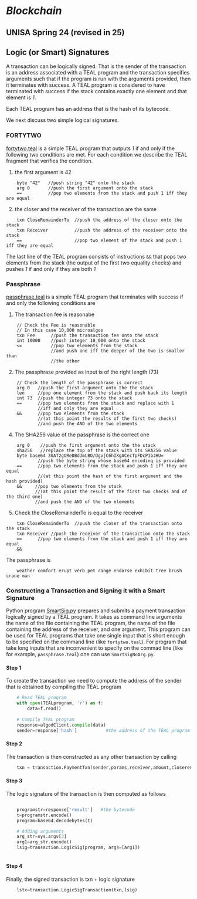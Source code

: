 # *Blockchain*
## UNISA Spring 24 (revised in 25) ##

## Logic (or Smart) Signatures ##

A transaction can be logically signed. That is the sender of the transaction is an 
address associated with a TEAL program and the transaction specifies arguments
such that if the program is 
run with the arguments provided, then it terminates with success.
A TEAL program is considered to have terminated with success if the stack contains
exactly one element and that element is *1*.

Each TEAL program has an address that is the hash of its bytecode.

We next discuss two simple logical signatures.


### FORTYTWO ###

[fortytwo.teal](./fortytwo.teal) is a simple TEAL program that
outputs *1* if and only if the following two conditions are met.
For each condition we describe the TEAL fragment that verifies the
condition.

1. the first argument is 42 

```
    byte "42"   //push string "42" onto the stack
    arg 0       //push the first argument onto the stack
    ==          //pop two elements from the stack and push 1 iff they are equal
```

2. the closer and the receiver of the transaction are the same 
```
    txn CloseRemainderTo  //push the address of the closer onto the stack
    txn Receiver          //push the address of the receiver onto the stack
    ==                    //pop two element of the stack and push 1 iff they are equal
```

The last line of the TEAL program consists of instructions ```&&``` that pops two elements from the stack 
(the output of the first two equality checks) and pushes *1* if and only if they are both *1*

### Passphrase ###

[passphrase.teal](./passphrase.teal) is a simple TEAL program that terminates with success 
if and only the following conditions are 

1. The transaction fee is reasonabe

```
    // Check the Fee is reasonable
    // In this case 10,000 microalgos
    txn Fee      //push the transaction fee onto the stack
    int 10000    //push integer 10_000 onto the stack
    <=           //pop two elements from the stack
                 //and push one iff the deeper of the two is smaller than
                 //the other
```

2. The passphrase provided as input is of the right length (73)

```
    // Check the length of the passphrase is correct
    arg 0   //push the first argument onto the the stack
    len     //pop one element from the stack and push back its length
    int 73  //push the integer 73 onto the stack
    ==      //pop two elements from the stack and replace with 1 
            //iff and only they are equal
    &&      //pop two elements from the stack 
            //(at this point the results of the first two checks)
            //and push the AND of the two elements
```

4.  The SHA256 value of the passphrase is the correct one

```
    arg 0    //push the first argument onto the the stack
    sha256   //replace the top of the stack with its SHA256 value
    byte base64 30AT2gOReDBdJmLBO/DgvjC6hIXgACecTpFDcP1bJHU=
            //push the byte string whose base64 encoding is provided
    ==      //pop two elements from the stack and push 1 iff they are equal
            //(at this point the hash of the first argument and the hash provided)
    &&     //pop two elements from the stack 
           //(at this point the result of the first two checks and of the third one)
           //and push the AND of the two elements
```

5. Check the CloseRemainderTo is equal to the receiver

```
    txn CloseRemainderTo  //push the closer of the transaction onto the stack
    txn Receiver //push the receiver of the transaction onto the stack
    ==      //pop two elements from the stack and push 1 iff they are equal
    &&
```

The passphrase is

```
    weather comfort erupt verb pet range endorse exhibit tree brush crane man
```

### Constructing a Transaction and Signing it with a Smart Signature ###

Python program [SmartSig.py](./SmartSig.py) prepares and submits a payment transaction
logically signed by a TEAL program. 
It takes as command line arguments 
the name of the file containing the TEAL program, 
the name of the file containing the address of the receiver,
and one argument. 
This program can be used for 
TEAL programs that take one single input that is short enough to be specified on the command line
(like ```fortytwo.teal```).
For program that take long inputs that are inconvenient to specify on the commad line 
(like for example, ```passphrase.teal```)
one can use ```SmartSigNoArg.py```.

#### Step 1 ####
To create the transaction we need to compute the address of the sender that is obtained
by compiling the TEAL program

```python
    # Read TEAL program
    with open(TEALprogram, 'r') as f:
        data=f.read()
    
    # Compile TEAL program
    response=algodClient.compile(data)
    sender=response['hash']           #the address of the TEAL program
```

#### Step 2 ####
The transaction is then constructed as any other transaction by calling

```python
    txn = transaction.PaymentTxn(sender,params,receiver,amount,closeremainderto)
```

#### Step 3 ####
The logic signature of the transaction is then computed as follows

```python

    programstr=response['result']   #the bytecode
    t=programstr.encode()
    program=base64.decodebytes(t)

    # Adding arguments
    arg_str=sys.argv[3]
    arg1=arg_str.encode()
    lsig=transaction.LogicSig(program, args=[arg1])
    
```

#### Step 4 ####
Finally, the signed transaction is txn + logic signature

```python
    lstx=transaction.LogicSigTransaction(txn,lsig)
```

